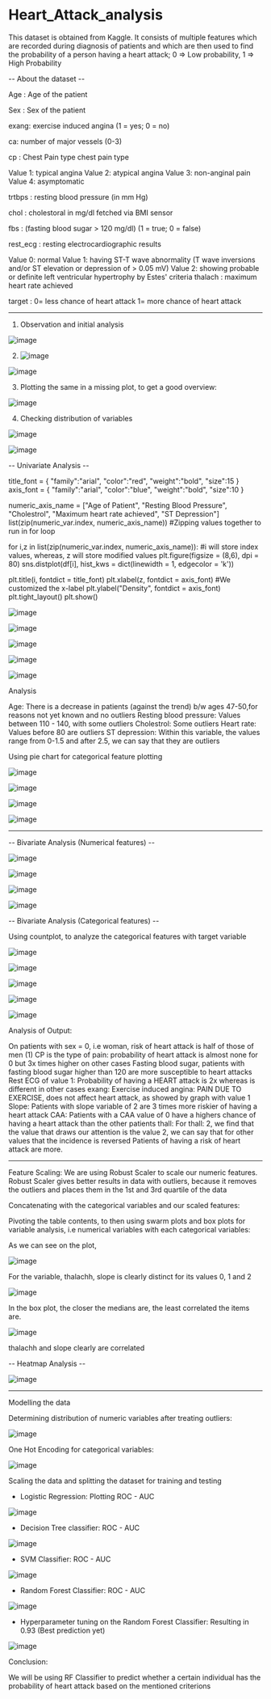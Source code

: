 # Heart_Attack_analysis 

This dataset is obtained from Kaggle. It consists of multiple features which are recorded during diagnosis of patients and which are then used to 
find the probability of a person having a heart attack; 0 => Low probability, 1 => High Probability

-- About the dataset -- 

Age : Age of the patient

Sex : Sex of the patient

exang: exercise induced angina (1 = yes; 0 = no)

ca: number of major vessels (0-3)

cp : Chest Pain type chest pain type

Value 1: typical angina Value 2: atypical angina Value 3: non-anginal pain Value 4: asymptomatic

trtbps : resting blood pressure (in mm Hg)

chol : cholestoral in mg/dl fetched via BMI sensor

fbs : (fasting blood sugar > 120 mg/dl) (1 = true; 0 = false)

rest_ecg : resting electrocardiographic results

Value 0: normal Value 1: having ST-T wave abnormality (T wave inversions and/or ST elevation or depression of > 0.05 mV) Value 2: showing probable or definite left ventricular hypertrophy by Estes' criteria thalach : maximum heart rate achieved

target : 0= less chance of heart attack 1= more chance of heart attack


----------------------------------------------------------------------------------------------------------------------------------------------------------------------------------------------------------------------------------------------------

1. Observation and initial analysis

![image](https://user-images.githubusercontent.com/77953290/229472614-bf4a78a8-a122-440f-97ee-9bfba12cc1c4.png)


2. ![image](https://user-images.githubusercontent.com/77953290/229472799-2391841d-16bd-4d84-9c21-393cc9296a32.png)

![image](https://user-images.githubusercontent.com/77953290/229472883-3ca368c9-c8a3-4e4f-ab17-87cfa4c0f44f.png)


3. Plotting the same in a missing plot, to get a good overview:

![image](https://user-images.githubusercontent.com/77953290/229473027-762cd961-ab28-428f-b11c-a8315c37ba1f.png)

4. Checking distribution of variables

![image](https://user-images.githubusercontent.com/77953290/229473206-251947b0-6bd1-45ed-a82e-48d3b1511ea7.png)

![image](https://user-images.githubusercontent.com/77953290/229473281-83219df7-2afe-4a76-8908-e7d28bb10d17.png)


-- Univariate Analysis --

title_font = { "family":"arial", "color":"red", "weight":"bold", "size":15   }
axis_font = {   "family":"arial", "color":"blue", "weight":"bold", "size":10    }

numeric_axis_name = ["Age of Patient", "Resting Blood Pressure", "Cholestrol", "Maximum heart rate achieved", "ST Depression"]
list(zip(numeric_var.index, numeric_axis_name)) #Zipping values together to run in for loop

for i,z in list(zip(numeric_var.index, numeric_axis_name)): #i will store index values, whereas, z will store modified values
  plt.figure(figsize = (8,6), dpi = 80)
  sns.distplot(df[i], hist_kws = dict(linewidth = 1, edgecolor = 'k'))

  plt.title(i, fontdict = title_font)
  plt.xlabel(z, fontdict = axis_font) #We customized the x-label
  plt.ylabel("Density", fontdict = axis_font)
  plt.tight_layout()
  plt.show()


![image](https://user-images.githubusercontent.com/77953290/229473620-e1d30d0b-7f21-469c-842d-381bea7fb027.png)


![image](https://user-images.githubusercontent.com/77953290/229473685-c07b8bf3-2593-41d8-a93b-6b751373b5d6.png)


![image](https://user-images.githubusercontent.com/77953290/229473740-5632594d-5ae6-4198-b574-adc11b0cbdbf.png)


![image](https://user-images.githubusercontent.com/77953290/229473776-0c17d2fa-e136-4da7-bee2-780cb821fdee.png)


![image](https://user-images.githubusercontent.com/77953290/229473824-61ab820d-7fc3-4c33-a903-9ab77bb75d63.png)


Analysis

Age: There is a decrease in patients (against the trend) b/w ages 47-50,for reasons not yet known and no outliers
Resting blood pressure: Values between 110 - 140, with some outliers
Cholestrol: Some outliers
Heart rate: Values before 80 are outliers
ST depression: Within this variable, the values range from 0-1.5 and after 2.5, we can say that they are outliers


Using pie chart for categorical feature plotting

![image](https://user-images.githubusercontent.com/77953290/229474120-dd39725d-55ca-490d-88c3-d1a9c7a08568.png)


![image](https://user-images.githubusercontent.com/77953290/229474166-1a57fe27-f1c8-400b-b5db-005c45f28d53.png)


![image](https://user-images.githubusercontent.com/77953290/229474213-1d3a6bfa-84c3-4512-939c-4a134fff1fc6.png)


![image](https://user-images.githubusercontent.com/77953290/229474261-672637d7-9c9e-4f8e-96b1-c98787e92b80.png)


---------------------------------------------------------------------------------------------------------------------------------------------------------------------------------------------------------------------------------------------------

-- Bivariate Analysis (Numerical features) --

![image](https://user-images.githubusercontent.com/77953290/229474613-e3f0017b-a4de-4bc6-8436-58af56c9e86b.png)

![image](https://user-images.githubusercontent.com/77953290/229474947-326861ae-1875-4288-ba9c-45509600e691.png)

![image](https://user-images.githubusercontent.com/77953290/229475072-da3f31cc-e76e-41a1-9992-2f62770e96dc.png)

![image](https://user-images.githubusercontent.com/77953290/229475114-f6790de7-587a-4185-9c62-26957d35c851.png)



-- Bivariate Analysis (Categorical features) --

Using countplot, to analyze the categorical features with target variable

![image](https://user-images.githubusercontent.com/77953290/229475475-08e4403a-eeb8-497e-884e-3e30502edbed.png)

![image](https://user-images.githubusercontent.com/77953290/229475515-56d5a3a2-8c19-4132-bd33-f8b4106bedfd.png)

![image](https://user-images.githubusercontent.com/77953290/229475562-6663e34a-1ef8-43d8-8a77-dd6df4c03511.png)

![image](https://user-images.githubusercontent.com/77953290/229475608-ccad0de7-096d-4efa-bb11-7bc79cb00159.png)

![image](https://user-images.githubusercontent.com/77953290/229475657-39ef4053-eb29-4a63-86a2-51ea5139fb39.png)

Analysis of Output:

On patients with sex = 0, i.e woman, risk of heart attack is half of those of men (1)
CP is the type of pain: probability of heart attack is almost none for 0 but 3x times higher on other cases
Fasting blood sugar, patients with fasting blood sugar higher than 120 are more susceptible to heart attacks
Rest ECG of value 1: Probability of having a HEART attack is 2x whereas is different in other cases
exang: Exercise induced angina: PAIN DUE TO EXERCISE, does not affect heart attack, as showed by graph with value 1
Slope: Patients with slope variable of 2 are 3 times more riskier of having a heart attack
CAA: Patients with a CAA value of 0 have a highers chance of having a heart attack than the other patients
thall: For thall: 2, we find that the value that draws our attention is the value 2, we can say that for other values that the incidence is reversed
Patients of having a risk of heart attack are more.



-----------------------------------------------------------------------------------------------------------------------------------------------------------------------


Feature Scaling: We are using Robust Scaler to scale our numeric features. Robust Scaler gives better results in data with outliers, because it removes the outliers and places them in the 1st and 3rd quartile of the data


Concatenating with the categorical variables and our scaled features:

Pivoting the table contents,  to then using swarm plots and box plots for variable analysis, i.e numerical variables with each categorical variables:


As we can see on the plot, 

![image](https://user-images.githubusercontent.com/77953290/229487049-7b99e5f6-0c78-4455-bba1-5fd13ca99279.png)

For the variable, thalachh, slope is clearly distinct for its values 0, 1 and 2

![image](https://user-images.githubusercontent.com/77953290/229487911-9f9990ca-8ca4-4d32-961d-eaa3e5d2452e.png)

In the box plot, the closer the medians are, the least correlated the items are.

![image](https://user-images.githubusercontent.com/77953290/229488094-788b30c2-dbd2-4956-8852-620c9a6536ef.png)


thalachh and slope clearly are correlated

-- Heatmap Analysis --

![image](https://user-images.githubusercontent.com/77953290/229488732-af848be9-6c8c-43e7-a7d1-a4e927c02d89.png)


-----------------------------------------------------------------------------------------------------------------------------------------------------------------------


Modelling the data

Determining distribution of numeric variables after treating outliers:

![image](https://user-images.githubusercontent.com/77953290/229489003-aea75dfb-2cf5-4505-8590-439e58d244ec.png)


One Hot Encoding for categorical variables:

![image](https://user-images.githubusercontent.com/77953290/229489283-37ca64c1-a6ae-4e98-8302-5c8b1abb8033.png)


Scaling the data and splitting the dataset for training and testing

- Logistic Regression: Plotting ROC - AUC

![image](https://user-images.githubusercontent.com/77953290/229489504-62914066-73e9-4335-a32a-13794829a4fa.png)


- Decision Tree classifier: ROC - AUC

![image](https://user-images.githubusercontent.com/77953290/229489645-8f314c1f-827d-4236-b9dd-cab47474295f.png)

- SVM Classifier: ROC - AUC

![image](https://user-images.githubusercontent.com/77953290/229489761-d15b267e-537d-42d0-99f5-c6691811d4f8.png)


- Random Forest Classifier: ROC - AUC

![image](https://user-images.githubusercontent.com/77953290/229489863-753f8058-6e9e-43b1-8924-97b5111c8e01.png)

- Hyperparameter tuning on the Random Forest Classifier: Resulting in 0.93 (Best prediction yet)

![image](https://user-images.githubusercontent.com/77953290/229490002-ddb70e54-71fb-4e3d-8f04-1d864a8110d3.png)

Conclusion:

We will be using RF Classifier to predict whether a certain individual has the probability of heart attack based on the mentioned criterions






